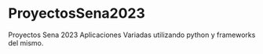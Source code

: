 # ProyectosSena2023
Proyectos Sena 2023
Aplicaciones Variadas utilizando python y frameworks del mismo.
